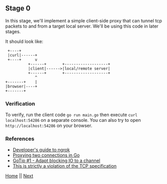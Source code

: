 ## Stage 0

In this stage, we'll implement a simple client-side proxy that can tunnel tcp packets to and from a target local server. We'll be using this code in later stages.

It should look like:

```
 +----+
 |curl|------+
 +----+      v
          +------+       +-------------------+
          |client|------>|local/remote server|
          +------+       +-------------------+
             ^
+-------+    |
|browser|----+
+-------+
```

### Verification

To verify, run the client code `go run main.go` then execute `curl localhost:54286` on a separate console. You can also try to open `http://localhost:54286` on your browser.

### References

* [Developer's guide to ngrok](https://github.com/inconshreveable/ngrok/blob/master/docs/DEVELOPMENT.md)
* [Proxying two connections in Go](https://www.stavros.io/posts/proxying-two-connections-go/)
* [GoTip #1 - Adapt blocking IO to a channel](https://github.com/nu7hatch/areyoufuckingcoding.me/blob/master/content/2012/08/03/tricks-tips-adapt-blocking-io-to-channel.md)
* [This is strictly a violation of the TCP specification](https://blog.cloudflare.com/this-is-strictly-a-violation-of-the-tcp-specification/)

[Home](../README.md) || [Next](../stage_1/README.md)
